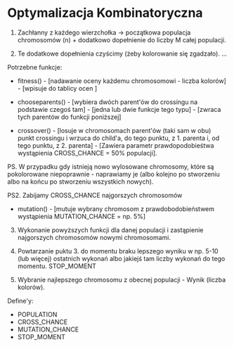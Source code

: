 # Optymalizacja Kombinatoryczna

1. Zachłanny z każdego wierzchołka -> początkowa populacja chromosomów (n) + dodatkowo dopełnienie do liczby M całej populacji.

2. Te dodatkowe dopełnienia czyścimy (żeby kolorowanie się zgadzało).
...

Potrzebne funkcje:
- fitness() - [nadawanie oceny każdemu chromosomowi - liczba kolorów] - [wpisuje do tablicy ocen <n-1> ]

- chooseparents() - [wybiera dwóch parent'ów do crossingu na podstawie czegoś tam] - [jedna lub dwie funkcje tego typu] - [zwraca tych parentów do funkcji poniższej]

- crossover() - [losuje w chromosomach parent'ów (taki sam w obu) punkt crossingu i wrzuca do child'a, do tego punktu, z 1. parenta i, od tego punktu, z 2. parenta] - [Zawiera parametr prawdopodobieśtwa wystąpienia CROSS_CHANCE = 50% populacji].

PS. W przypadku gdy istnieją nowo wylosowane chromosomy, które są pokolorowane niepoprawnie - naprawiamy je (albo kolejno po stworzeniu albo na końcu po stworzeniu wszystkich nowych).

PS2. Zabijamy CROSS_CHANCE najgorszych chromosomów

- mutation() - [mutuje wybrany chromosom z prawdobodobieństwem wystąpienia MUTATION_CHANCE = np. 5%]

3. Wykonanie powyższych funkcji dla danej populacji i zastąpienie najgorszych chromosomów nowymi chromosomami.

4. Powtarzanie puktu 3. do momentu braku lepszego wyniku w np. 5-10 (lub więcej) ostatnich wykonań albo jakiejś tam liczby wykonań do tego momentu. STOP_MOMENT

5. Wybranie najlepszego chromosomu z obecnej populacji - Wynik (liczba kolorów).

Define'y:
- POPULATION
- CROSS_CHANCE
- MUTATION_CHANCE
- STOP_MOMENT
